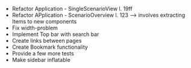 - Refactor Application - SingleScenarioView l. 19ff
- Refactor APplication - ScenarioOverview l. 123
  --> involves extracting Items to new components
- Fix width-problem
- Implement Top bar with search bar
- Create links between pages
- Create Bookmark functionality
- Provide a few more tests
- Make sidebar inflatable 